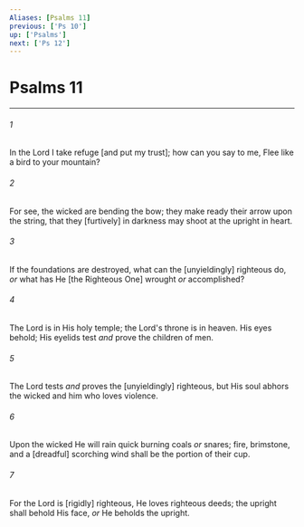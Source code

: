 ```yaml
---
Aliases: [Psalms 11]
previous: ['Ps 10']
up: ['Psalms']
next: ['Ps 12']
---
```

# Psalms 11

***














###### 1 






In the Lord I take refuge [and put my trust]; how can you say to me, Flee like a bird to your mountain? 













###### 2 






For see, the wicked are bending the bow; they make ready their arrow upon the string, that they [furtively] in darkness may shoot at the upright in heart. 













###### 3 






If the foundations are destroyed, what can the [unyieldingly] righteous do, _or_ what has He [the Righteous One] wrought _or_ accomplished? 













###### 4 






The Lord is in His holy temple; the Lord's throne is in heaven. His eyes behold; His eyelids test _and_ prove the children of men. 













###### 5 






The Lord tests _and_ proves the [unyieldingly] righteous, but His soul abhors the wicked and him who loves violence. 













###### 6 






Upon the wicked He will rain quick burning coals _or_ snares; fire, brimstone, and a [dreadful] scorching wind shall be the portion of their cup. 













###### 7 






For the Lord is [rigidly] righteous, He loves righteous deeds; the upright shall behold His face, _or_ He beholds the upright.
